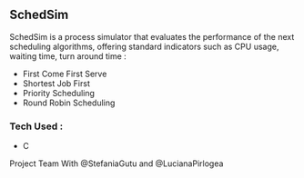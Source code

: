 ## SchedSim 

SchedSim is a process simulator that evaluates the performance of the next scheduling algorithms, offering standard indicators such as CPU usage, waiting time, turn around time :
- First Come First Serve
- Shortest Job First
- Priority Scheduling
- Round Robin Scheduling

### Tech Used : 
- C 


Project Team With @StefaniaGutu and @LucianaPirlogea
